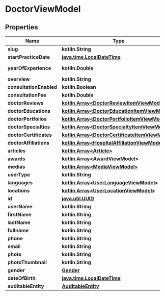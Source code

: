 
# DoctorViewModel

## Properties
Name | Type | Description | Notes
------------ | ------------- | ------------- | -------------
**slug** | **kotlin.String** |  |  [optional]
**startPracticeDate** | [**java.time.LocalDateTime**](java.time.OffsetDateTime.md) |  |  [optional]
**yearOfExperience** | **kotlin.Double** |  |  [optional] [readonly]
**overview** | **kotlin.String** |  |  [optional]
**consultationEnabled** | **kotlin.Boolean** |  |  [optional]
**consultationFee** | **kotlin.Double** |  |  [optional]
**doctorReviews** | [**kotlin.Array&lt;DoctorReviewItemViewModel&gt;**](DoctorReviewItemViewModel.md) |  |  [optional]
**doctorEducations** | [**kotlin.Array&lt;DoctorEducationItemViewModel&gt;**](DoctorEducationItemViewModel.md) |  |  [optional]
**doctorPortfolios** | [**kotlin.Array&lt;DoctorPortfolioItemViewModel&gt;**](DoctorPortfolioItemViewModel.md) |  |  [optional]
**doctorSpecialties** | [**kotlin.Array&lt;DoctorSpecialtyItemViewModel&gt;**](DoctorSpecialtyItemViewModel.md) |  |  [optional]
**doctorCertificates** | [**kotlin.Array&lt;DoctorCertificateItemViewModel&gt;**](DoctorCertificateItemViewModel.md) |  |  [optional]
**doctorAffiliations** | [**kotlin.Array&lt;HospitalAffiliationViewModel&gt;**](HospitalAffiliationViewModel.md) |  |  [optional]
**articles** | [**kotlin.Array&lt;Article&gt;**](Article.md) |  |  [optional]
**awards** | [**kotlin.Array&lt;AwardViewModel&gt;**](AwardViewModel.md) |  |  [optional]
**medias** | [**kotlin.Array&lt;MediaViewModel&gt;**](MediaViewModel.md) |  |  [optional]
**userType** | **kotlin.String** |  |  [optional]
**languages** | [**kotlin.Array&lt;UserLanguageViewModel&gt;**](UserLanguageViewModel.md) |  |  [optional]
**locations** | [**kotlin.Array&lt;UserLocationViewModel&gt;**](UserLocationViewModel.md) |  |  [optional]
**id** | [**java.util.UUID**](java.util.UUID.md) |  |  [optional]
**userName** | **kotlin.String** |  |  [optional]
**firstName** | **kotlin.String** |  |  [optional]
**lastName** | **kotlin.String** |  |  [optional]
**fullname** | **kotlin.String** |  |  [optional]
**phone** | **kotlin.String** |  |  [optional]
**email** | **kotlin.String** |  |  [optional]
**photo** | **kotlin.String** |  |  [optional]
**photoThumbnail** | **kotlin.String** |  |  [optional]
**gender** | [**Gender**](Gender.md) |  |  [optional]
**dateOfBirth** | [**java.time.LocalDateTime**](java.time.OffsetDateTime.md) |  |  [optional]
**auditableEntity** | [**AuditableEntity**](AuditableEntity.md) |  |  [optional]




